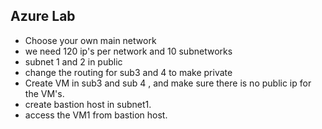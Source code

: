 ## Azure Lab

* Choose your own main network 
* we need 120 ip's per network and 10 subnetworks 
* subnet 1 and 2 in public 
* change the routing for sub3 and 4  to make private
* Create VM in sub3 and sub 4 , and make sure there is no public ip for the VM's.
* create bastion host in subnet1. 
* access the VM1 from bastion host. 